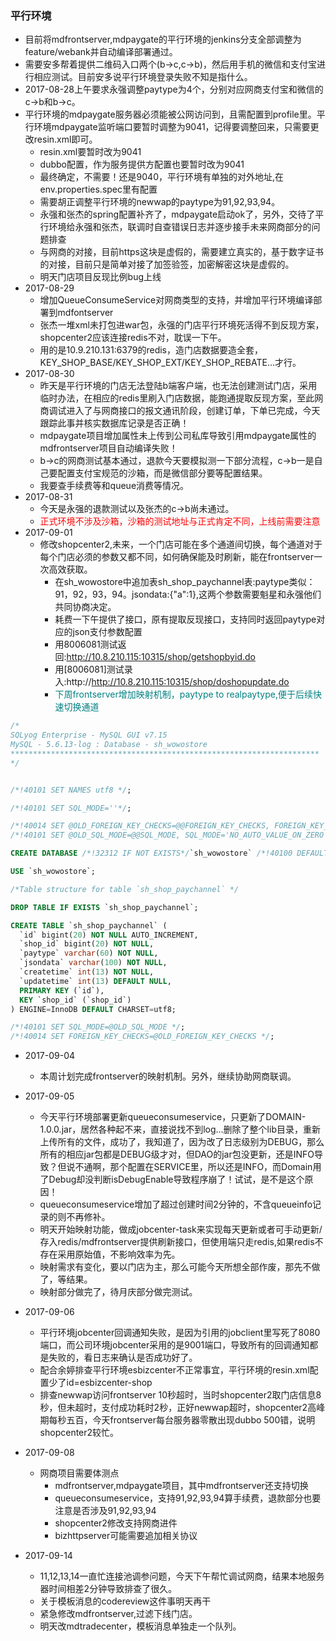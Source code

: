 ### 平行环境

* 目前将mdfrontserver,mdpaygate的平行环境的jenkins分支全部调整为feature/webank并自动编译部署通过。
* 需要安多帮着提供二维码入口两个(b->c,c->b)，然后用手机的微信和支付宝进行相应测试。目前安多说平行环境登录失败不知是指什么。
* 2017-08-28上午要求永强调整paytype为4个，分别对应网商支付宝和微信的c->b和b->c。
* 平行环境的mdpaygate服务器必须能被公网访问到，且需配置到profile里。平行环境mdpaygate监听端口要暂时调整为9041，记得要调整回来，只需要更改resin.xml即可。
    * resin.xml要暂时改为9041
    * dubbo配置，作为服务提供方配置也要暂时改为9041
    * 最终确定，不需要！还是9040，平行环境有单独的对外地址,在env.properties.spec里有配置
    * 需要胡正调整平行环境的newwap的paytype为91,92,93,94。
    * 永强和张杰的spring配置补齐了，mdpaygate启动ok了，另外，交待了平行环境给永强和张杰，联调时自查错误日志并逐步接手未来网商部分的问题排查
    * 与网商的对接，目前https这块是虚假的，需要建立真实的，基于数字证书的对接，目前只是简单对接了加签验签，加密解密这块是虚假的。
    * 明天门店项目反现比例bug上线
* 2017-08-29
    * 增加QueueConsumeService对网商类型的支持，并增加平行环境编译部署到mdfontserver
    * 张杰一堆xml未打包进war包，永强的门店平行环境死活得不到反现方案，shopcenter2应该连接redis不对，耽误一下午。
    * 用的是10.9.210.131:6379的redis，造门店数据要造全套，KEY_SHOP_BASE/KEY_SHOP_EXT/KEY_SHOP_REBATE...才行。
* 2017-08-30
    * 昨天是平行环境的门店无法登陆b端客户端，也无法创建测试门店，采用临时办法，在相应的redis里刷入门店数据，能跑通提取反现方案，至此网商调试进入了与网商接口的报文通讯阶段，创建订单，下单已完成，今天跟踪此事并核实数据库记录是否正确！
    * mdpaygate项目增加属性未上传到公司私库导致引用mdpaygate属性的mdfrontserver项目自动编译失败！
    * b->c的网商测试基本通过，退款今天要模拟测一下部分流程，c->b一是自己要配置支付宝规范的沙箱，而是微信部分要等配置结果。
    * 我要查手续费等和queue消费等情况。
* 2017-08-31
    * 今天是永强的退款测试以及张杰的c->b尚未通过。
    * <font color=red>正式环境不涉及沙箱，沙箱的测试地址与正式肯定不同，上线前需要注意</font>
* 2017-09-01
    * 修改shopcenter2,未来，一个门店可能在多个通道间切换，每个通道对于每个门店必须的参数又都不同，如何确保能及时刷新，能在frontserver一次高效获取。
        * 在sh_wowostore中追加表sh_shop_paychannel表:paytype类似：91，92，93，94。jsondata:{"a":1},这两个参数需要魁星和永强他们共同协商决定。
        * 耗费一下午提供了接口，原有提取反现接口，支持同时返回paytype对应的json支付参数配置
        * 用8006081测试返回:http://10.8.210.115:10315/shop/getshopbyid.do
        * 用[8006081]测试录入:http://http://10.8.210.115:10315/shop/doshopupdate.do
        * <font color=Teal>下周frontserver增加映射机制，paytype to realpaytype,便于后续快速切换通道</font>
```sql
/*
SQLyog Enterprise - MySQL GUI v7.15
MySQL - 5.6.13-log : Database - sh_wowostore
*********************************************************************
*/


/*!40101 SET NAMES utf8 */;

/*!40101 SET SQL_MODE=''*/;

/*!40014 SET @OLD_FOREIGN_KEY_CHECKS=@@FOREIGN_KEY_CHECKS, FOREIGN_KEY_CHECKS=0 */;
/*!40101 SET @OLD_SQL_MODE=@@SQL_MODE, SQL_MODE='NO_AUTO_VALUE_ON_ZERO' */;

CREATE DATABASE /*!32312 IF NOT EXISTS*/`sh_wowostore` /*!40100 DEFAULT CHARACTER SET utf8 */;

USE `sh_wowostore`;

/*Table structure for table `sh_shop_paychannel` */

DROP TABLE IF EXISTS `sh_shop_paychannel`;

CREATE TABLE `sh_shop_paychannel` (
  `id` bigint(20) NOT NULL AUTO_INCREMENT,
  `shop_id` bigint(20) NOT NULL,
  `paytype` varchar(60) NOT NULL,
  `jsondata` varchar(100) NOT NULL,
  `createtime` int(13) NOT NULL,
  `updatetime` int(13) DEFAULT NULL,
  PRIMARY KEY (`id`),
  KEY `shop_id` (`shop_id`)
) ENGINE=InnoDB DEFAULT CHARSET=utf8;

/*!40101 SET SQL_MODE=@OLD_SQL_MODE */;
/*!40014 SET FOREIGN_KEY_CHECKS=@OLD_FOREIGN_KEY_CHECKS */;

```
* 2017-09-04
  * 本周计划完成frontserver的映射机制。另外，继续协助网商联调。
* 2017-09-05
  * 今天平行环境部署更新queueconsumeservice，只更新了DOMAIN-1.0.0.jar，居然各种起不来，直接说找不到log...删除了整个lib目录，重新上传所有的文件，成功了，我知道了，因为改了日志级别为DEBUG，那么所有的相应jar包都是DEBUG级才对，但DAO的jar包没更新，还是INFO导致？但说不通啊，那个配置在SERVICE里，所以还是INFO，而Domain用了Debug却没判断isDebugEnable导致程序崩了！试试，是不是这个原因！
  * queueconsumeservice增加了超过创建时间2分钟的，不含queueinfo记录的则不再修补。
  * 明天开始映射功能，做成jobcenter-task来实现每天更新或者可手动更新/存入redis/mdfrontserver提供刷新接口，但使用端只走redis,如果redis不存在采用原始值，不影响效率为先。
  * 映射需求有变化，要以门店为主，那么可能今天所想全部作废，那先不做了，等结果。
  * 映射部分做完了，待月庆部分做完测试。
* 2017-09-06
  * 平行环境jobcenter回调通知失败，是因为引用的jobclient里写死了8080端口，而公司环境jobcenter采用的是9001端口，导致所有的回调通知都是失败的，看日志来确认是否成功好了。
  * 配合余婷排查平行环境esbizcenter不正常事宜，平行环境的resin.xml配置少了id=esbizcenter-shop
  * 排查newwap访问frontserver 10秒超时，当时shopcenter2取门店信息8秒，但未超时，支付成功耗时2秒，正好newwap超时，shopcenter2高峰期每秒五百，今天frontserver每台服务器零散出现dubbo 500错，说明shopcenter2较忙。
* 2017-09-08
  * 网商项目需要体测点
      * mdfrontserver,mdpaygate项目，其中mdfrontserver还支持切换
      * queueconsumeservice，支持91,92,93,94算手续费，退款部分也要注意是否涉及91,92,93,94
      * shopcenter2修改支持网商进件
      * bizhttpserver可能需要追加相关协议

* 2017-09-14
  * 11,12,13,14一直忙连接池调参问题，今天下午帮忙调试网商，结果本地服务器时间相差2分钟导致排查了很久。
  * 关于模板消息的codereview这件事明天再干
  * 紧急修改mdfrontserver,过滤下线门店。
  * 明天改mdtradecenter，模板消息单独走一个队列。
